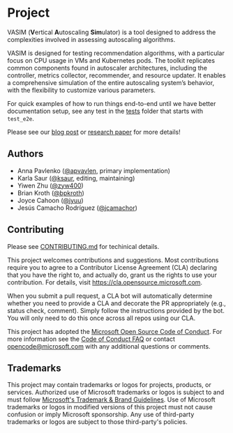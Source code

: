 # Project

VASIM (**V**ertical **A**utoscaling **Sim**ulator) is a tool designed to address the complexities involved in assessing autoscaling algorithms.

VASIM is designed for testing recommendation algorithms, with a particular focus on CPU usage in VMs and Kubernetes pods. The toolkit
replicates common components found in autoscaler architectures, including the controller, metrics collector, recommender, and
resource updater. It enables a comprehensive simulation of the entire autoscaling system’s behavior, with the flexibility to customize
various parameters.

For quick examples of how to run things end-to-end until we have better documentation setup, see any test in the [tests](tests) folder that starts with `test_e2e`.

Please see our [blog post](https://www.microsoft.com/en-us/research/blog/enhanced-autoscaling-with-vasim-vertical-autoscaling-simulator-toolkit/?msockid=0d2280e91b2c6ea41f32935e1a9f6f36) or [research paper](https://www.microsoft.com/en-us/research/publication/vasim-vertical-autoscaling-simulator-toolkit/) for more details!

## Authors

* Anna Pavlenko ([@apvavlen](https://github.com/apavlen), primary implementation)
* Karla Saur ([@ksaur](https://github.com/ksaur), editing, maintaining)
* Yiwen Zhu ([@zyw400](https://github.com/zyw400))
* Brian Kroth ([@bpkroth](https://github.com/bpkroth))
* Joyce Cahoon ([@jyuu](https://github.com/jyuu))
* Jesús Camacho Rodríguez ([@jcamachor](https://github.com/jcamachor))


## Contributing

Please see [CONTRIBUTING.md](CONTRIBUTING.md) for techinical details.

This project welcomes contributions and suggestions.  Most contributions require you to agree to a
Contributor License Agreement (CLA) declaring that you have the right to, and actually do, grant us
the rights to use your contribution. For details, visit https://cla.opensource.microsoft.com.

When you submit a pull request, a CLA bot will automatically determine whether you need to provide
a CLA and decorate the PR appropriately (e.g., status check, comment). Simply follow the instructions
provided by the bot. You will only need to do this once across all repos using our CLA.

This project has adopted the [Microsoft Open Source Code of Conduct](https://opensource.microsoft.com/codeofconduct/).
For more information see the [Code of Conduct FAQ](https://opensource.microsoft.com/codeofconduct/faq/) or
contact [opencode@microsoft.com](mailto:opencode@microsoft.com) with any additional questions or comments.

## Trademarks

This project may contain trademarks or logos for projects, products, or services. Authorized use of Microsoft
trademarks or logos is subject to and must follow
[Microsoft's Trademark & Brand Guidelines](https://www.microsoft.com/en-us/legal/intellectualproperty/trademarks/usage/general).
Use of Microsoft trademarks or logos in modified versions of this project must not cause confusion or imply Microsoft sponsorship.
Any use of third-party trademarks or logos are subject to those third-party's policies.
